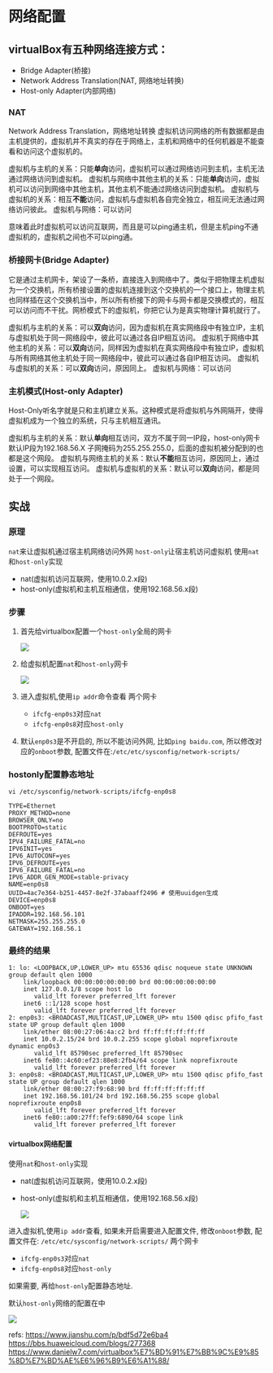 # 网络配置


## virtualBox有五种网络连接方式：

- Bridge Adapter(桥接)
- Network Address Translation(NAT, 网络地址转换)
- Host-only Adapter(内部网络)


### NAT
Network Address Translation，网络地址转换
虚拟机访问网络的所有数据都是由主机提供的，虚拟机并不真实的存在于网络上，主机和网络中的任何机器是不能查看和访问这个虚拟机的。

虚拟机与主机的关系：只能**单向**访问，虚拟机可以通过网络访问到主机，主机无法通过网络访问到虚拟机。
虚拟机与网络中其他主机的关系：只能**单向**访问，虚拟机可以访问到网络中其他主机，其他主机不能通过网络访问到虚拟机。
虚拟机与虚拟机的关系：相互**不能**访问，虚拟机与虚拟机各自完全独立，相互间无法通过网络访问彼此。
虚拟机与网络：可以访问


意味着此时虚拟机可以访问互联网，而且是可以ping通主机，但是主机ping不通虚拟机的，虚拟机之间也不可以ping通。


### 桥接网卡(Bridge Adapter)
它是通过主机网卡，架设了一条桥，直接连入到网络中了。类似于把物理主机虚拟为一个交换机，所有桥接设置的虚拟机连接到这个交换机的一个接口上，物理主机也同样插在这个交换机当中，所以所有桥接下的网卡与网卡都是交换模式的，相互可以访问而不干扰。网桥模式下的虚拟机，你把它认为是真实物理计算机就行了。

虚拟机与主机的关系：可以**双向**访问，因为虚拟机在真实网络段中有独立IP，主机与虚拟机处于同一网络段中，彼此可以通过各自IP相互访问。
虚拟机于网络中其他主机的关系：可以**双向**访问，同样因为虚拟机在真实网络段中有独立IP，虚拟机与所有网络其他主机处于同一网络段中，彼此可以通过各自IP相互访问。
虚拟机与虚拟机的关系：可以**双向**访问，原因同上。
虚拟机与网络：可以访问

### 主机模式(Host-only Adapter)
Host-Only听名字就是只和主机建立关系。这种模式是将虚拟机与外网隔开，使得虚拟机成为一个独立的系统，只与主机相互通讯。

虚拟机与主机的关系：默认**单向**相互访问，双方不属于同一IP段，host-only网卡默认IP段为192.168.56.X 子网掩码为255.255.255.0，后面的虚拟机被分配到的也都是这个网段。
虚拟机与网络主机的关系：默认**不能**相互访问，原因同上，通过设置，可以实现相互访问。
虚拟机与虚拟机的关系：默认可以**双向**访问，都是同处于一个网段。




## 实战

### 原理

`nat`来让虚拟机通过宿主机网络访问外网
`host-only`让宿主机访问虚拟机
使用`nat`和`host-only`实现
- nat(虚拟机访问互联网，使用10.0.2.x段)
- host-only(虚拟机和主机互相通信，使用192.168.56.x段)


### 步骤
1. 首先给virtualbox配置一个`host-only`全局的网卡
   
   ![](./网络配置/2.png)

2. 给虚拟机配置`nat`和`host-only`网卡
   
   ![](./网络配置/1.png)

3. 进入虚拟机,使用`ip addr`命令查看
   两个网卡
   - `ifcfg-enp0s3`对应`nat`
   - `ifcfg-enp0s8`对应`host-only`

4. 默认`enp0s3`是不开启的, 所以不能访问外网, 比如`ping baidu.com`, 所以修改对应的`onboot`参数, 配置文件在:`/etc/etc/sysconfig/network-scripts/`


### hostonly配置静态地址

`vi /etc/sysconfig/network-scripts/ifcfg-enp0s8`
```
TYPE=Ethernet
PROXY_METHOD=none
BROWSER_ONLY=no
BOOTPROTO=static
DEFROUTE=yes
IPV4_FAILURE_FATAL=no
IPV6INIT=yes
IPV6_AUTOCONF=yes
IPV6_DEFROUTE=yes
IPV6_FAILURE_FATAL=no
IPV6_ADDR_GEN_MODE=stable-privacy
NAME=enp0s8
UUID=4ac7e364-b251-4457-8e2f-37abaaff2496 # 使用uuidgen生成
DEVICE=enp0s8
ONBOOT=yes
IPADDR=192.168.56.101
NETMASK=255.255.255.0
GATEWAY=192.168.56.1
```

### 最终的结果
```
1: lo: <LOOPBACK,UP,LOWER_UP> mtu 65536 qdisc noqueue state UNKNOWN group default qlen 1000
    link/loopback 00:00:00:00:00:00 brd 00:00:00:00:00:00
    inet 127.0.0.1/8 scope host lo
       valid_lft forever preferred_lft forever
    inet6 ::1/128 scope host 
       valid_lft forever preferred_lft forever
2: enp0s3: <BROADCAST,MULTICAST,UP,LOWER_UP> mtu 1500 qdisc pfifo_fast state UP group default qlen 1000
    link/ether 08:00:27:06:4a:c2 brd ff:ff:ff:ff:ff:ff
    inet 10.0.2.15/24 brd 10.0.2.255 scope global noprefixroute dynamic enp0s3
       valid_lft 85790sec preferred_lft 85790sec
    inet6 fe80::4c60:ef23:88e8:2fb4/64 scope link noprefixroute 
       valid_lft forever preferred_lft forever
3: enp0s8: <BROADCAST,MULTICAST,UP,LOWER_UP> mtu 1500 qdisc pfifo_fast state UP group default qlen 1000
    link/ether 08:00:27:f9:68:90 brd ff:ff:ff:ff:ff:ff
    inet 192.168.56.101/24 brd 192.168.56.255 scope global noprefixroute enp0s8
       valid_lft forever preferred_lft forever
    inet6 fe80::a00:27ff:fef9:6890/64 scope link 
       valid_lft forever preferred_lft forever
```


#### virtualbox网络配置
使用`nat`和`host-only`实现
- nat(虚拟机访问互联网，使用10.0.2.x段)
- host-only(虚拟机和主机互相通信，使用192.168.56.x段)

   ![](./网络配置/1.png)

进入虚拟机,使用`ip addr`查看, 如果未开启需要进入配置文件, 修改`onboot`参数, 配置文件在:
`/etc/etc/sysconfig/network-scripts/`
两个网卡
- `ifcfg-enp0s3`对应`nat`
- `ifcfg-enp0s8`对应`host-only`

如果需要, 再给`host-only`配置静态地址.

默认`host-only`网络的配置在中

![](./网络配置/2.png)



refs:
https://www.jianshu.com/p/bdf5d72e6ba4
https://bbs.huaweicloud.com/blogs/277368
https://www.danielw7.com/virtualbox%E7%BD%91%E7%BB%9C%E9%85%8D%E7%BD%AE%E6%96%B9%E6%A1%88/